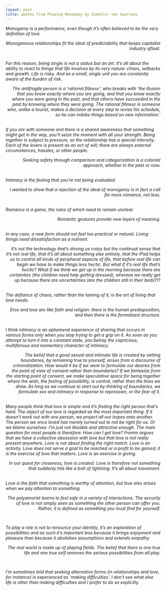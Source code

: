 ```yaml
---
layout: post
title: quotes from Playing Monogamy by Simon(e) van Saarloos
---
```


<div style="font-style:italic;">
Monogamy is a performance, even though it’s often believed to be the very definition of love.
<br>
<p style="text-align:right;">Monogamous relationships fit the ideal of predictability that keeps capitalist industry afloat.</p>
<br>
For this reason, being single is not a status but an art. It’s all about the ability to react to things that life involves by its very nature: chaos, setbacks and growth. Life is risky. And as a small, single unit you are constantly aware of the burden of risk.
<br>
<p style="text-align:right;">The antifragile person is a ‘rational flâneur’, who breaks with ‘the illusion that you know exactly where you are going, and that you knew exactly where you were going in the past, and that others have succeeded in the past by knowing where they were going. The rational flâneur is someone who, unlike a tourist, makes a decision at every step to revise his schedule, so he can imbibe things based on new information.’</p>
<br>
If you are with someone and there is a shared awareness that something might get in the way, you’ll seize the moment with all your strength. Being together is subject to pressure, so the relationship has a special intensity. Each of the lovers is present as an act of will; there are always external circumstances, hassles, or other people.
<br>
<p style="text-align:right;">Seeking safety through comparison and categorization is a colonial approach, whether in the past or now.</p>
<br>
Intimacy is the feeling that you’re not being evaluated.
<br>
<p style="text-align:right;">I wanted to show that a rejection of the ideal of monogamy is in fact a call for more romance, not less.</p>
<br>
Romance is a game, the rules of which need to remain unclear.
<br>
<p style="text-align:right;">Romantic gestures provide new layers of meaning.</p>
<br>
In any case, a new form should not feel too practical or natural. Living things need dissatisfaction as a nutrient.
<br>
<p style="text-align:right;">It’s not the technology that’s driving us crazy but the continual sense that it’s not real life, that it’s all about something else entirely, that the iPad helps us to control all kinds of peripheral aspects of life, that before real life can begin we have to make things less hectic. But what if it’s real life that’s hectic? What if we think we get up in the morning because there are certainties (the children need help getting dressed), whereas we really get up because there are uncertainties (are the children still in their beds?)?</p>
<br>
The defiance of chaos, rather than the taming of it, is the art of living that love needs.
<br>
<p style="text-align:right;">Eros and love are like faith and religion: there is the human predisposition, and then there is the formalized structure.</p>
<br>
I think intimacy is an ephemeral experience of sharing that occurs in various forms only when you stop trying to get a grip on it. As soon as you attempt to turn it into a constant state, you betray the capricious, multifarious and momentary character of intimacy.
<br>
<p style="text-align:right;">The belief that a good sexual and intimate life is created by setting boundaries, by remaining true to yourself, arises from a discourse of criminalization. How would it be if we were to formulate our desires from the point of view of consent rather than boundaries? If we fantasize from the starting point of consent, we make speculative space for being together where the wish, the feeling of possibility, is central, rather than the lines we draw. As long as we continue to start out by thinking of boundaries, we formulate sex and intimacy in response to repression, or the fear of it.</p>
<br>
Many people think that love is simple and it’s finding the right person that’s hard. The object of our love is regarded as the most important thing. If it doesn’t work out with one person, we project all our hopes onto another. The person we once loved has merely turned out to not be right for us. Or we blame ourselves: I’m just not likeable and attractive enough. The main question for most people is therefore: How can I get love? Fromm argues that we have a collective obsession with love but that love is not really present anywhere. Love is not about finding the right match. Love is an activity. Love does not serve a goal to be reached or a profit to be gained; it is the exercise of love that matters. Love is an exercise in giving.
<br>
<p style="text-align:right;">In our quest for closeness, love is created. Love is therefore not something that suddenly hits like a bolt of lightning. It’s all about movement.</p>
<br>
Love is the faith that something is worthy of attention, but love also arises when we pay attention to something.
<br>
<p style="text-align:right;">The polyamorist learns to feel safe in a variety of interactions. The security of love is not simply seen as something the other person can offer you. Rather, it is defined as something you must find for yourself.</p>
<br>

To play a role is not to renounce your identity, it’s an exploration of possibilities and as such it’s important less because it brings enjoyment and pleasure than because it abolishes assumptions and extends empathy.
<br>

<p style="text-align:right;">The real world is made up of playing fields. The belief that there is one true life and one true self removes the serious possibilities from all play.</p>
<br>

I’m sometimes told that seeking alternative forms (in relationships and love, for instance) is experienced as ‘making difficulties’. I don’t see what else life is other than making difficulties and I prefer to do so explicitly. 

</div>

